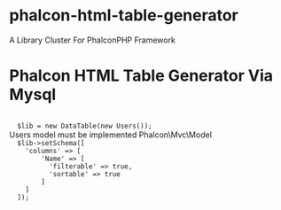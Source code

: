 # phalcon-html-table-generator
A Library Cluster For PhalconPHP Framework 

<h1>Phalcon HTML Table Generator Via Mysql</h1>

<code>
  $lib = new DataTable(new Users());
</code>
Users model must be implemented Phalcon\Mvc\Model
<code>
  $lib->setSchema([
    'columns' => [
        'Name' => [
          'filterable' => true,
          'sortable' => true
        ]
    ]
  ]);
</code>
